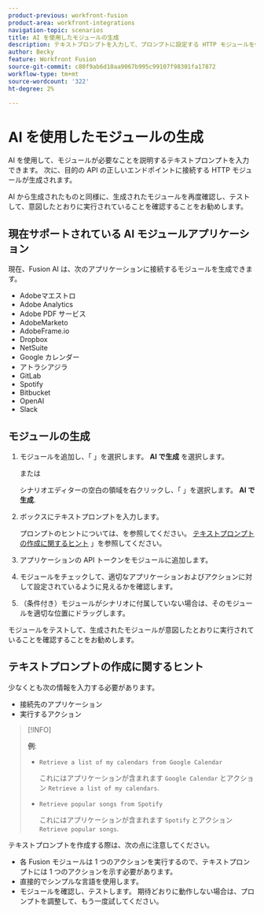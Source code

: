 ```yaml
---
product-previous: workfront-fusion
product-area: workfront-integrations
navigation-topic: scenarios
title: AI を使用したモジュールの生成
description: テキストプロンプトを入力して、プロンプトに設定する HTTP モジュールを作成できます。
author: Becky
feature: Workfront Fusion
source-git-commit: c80f9ab6d10aa9067b995c99107f98301fa17872
workflow-type: tm+mt
source-wordcount: '322'
ht-degree: 2%

---
```


# AI を使用したモジュールの生成

<!--DO NOT DELETE - linked through CSH-->

AI を使用して、モジュールが必要なことを説明するテキストプロンプトを入力できます。 次に、目的の API の正しいエンドポイントに接続する HTTP モジュールが生成されます。

AI から生成されたものと同様に、生成されたモジュールを再度確認し、テストして、意図したとおりに実行されていることを確認することをお勧めします。

## 現在サポートされている AI モジュールアプリケーション

現在、Fusion AI は、次のアプリケーションに接続するモジュールを生成できます。

* Adobeマエストロ
* Adobe Analytics
* Adobe PDF サービス
* AdobeMarketo
* AdobeFrame.io
* Dropbox
* NetSuite
* Google カレンダー
* アトラシアジラ
* GitLab
* Spotify
* Bitbucket
* OpenAI
* Slack

## モジュールの生成

1. モジュールを追加し、「 」を選択します。 **AI で生成** を選択します。

   または

   シナリオエディターの空白の領域を右クリックし、「 」を選択します。 **AI で生成**.
1. ボックスにテキストプロンプトを入力します。

   プロンプトのヒントについては、を参照してください。 [テキストプロンプトの作成に関するヒント](#tips-for-creating-text-prompts) 」を参照してください。
1. アプリケーションの API トークンをモジュールに追加します。
1. モジュールをチェックして、適切なアプリケーションおよびアクションに対して設定されているように見えるかを確認します。
1. （条件付き）モジュールがシナリオに付属していない場合は、そのモジュールを適切な位置にドラッグします。

モジュールをテストして、生成されたモジュールが意図したとおりに実行されていることを確認することをお勧めします。

## テキストプロンプトの作成に関するヒント

少なくとも次の情報を入力する必要があります。

* 接続先のアプリケーション
* 実行するアクション

>[!INFO]
>
>**例**:
>
>* `Retrieve a list of my calendars from Google Calendar`
>
>   これにはアプリケーションが含まれます `Google Calendar` とアクション `Retrieve a list of my calendars`.
>
>* `Retrieve popular songs from Spotify`
>
>   これにはアプリケーションが含まれます `Spotify` とアクション `Retrieve popular songs`.

テキストプロンプトを作成する際は、次の点に注意してください。

* 各 Fusion モジュールは 1 つのアクションを実行するので、テキストプロンプトには 1 つのアクションを示す必要があります。
* 直接的でシンプルな言語を使用します。
* モジュールを確認し、テストします。 期待どおりに動作しない場合は、プロンプトを調整して、もう一度試してください。



